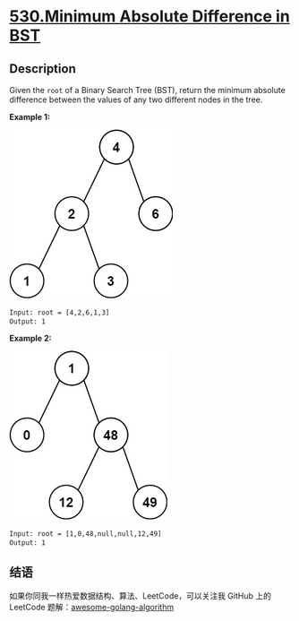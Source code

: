# [530.Minimum Absolute Difference in BST][title]

## Description
Given the `root` of a Binary Search Tree (BST), return the minimum absolute difference between the values of any two different nodes in the tree.

**Example 1:**  

![example1](./bst1.jpg)

```
Input: root = [4,2,6,1,3]
Output: 1
```

**Example 2:**  

![example2](./bst2.jpg)

```
Input: root = [1,0,48,null,null,12,49]
Output: 1
```

## 结语

如果你同我一样热爱数据结构、算法、LeetCode，可以关注我 GitHub 上的 LeetCode 题解：[awesome-golang-algorithm][me]

[title]: https://leetcode.com/problems/minimum-absolute-difference-in-bst
[me]: https://github.com/kylesliu/awesome-golang-algorithm
